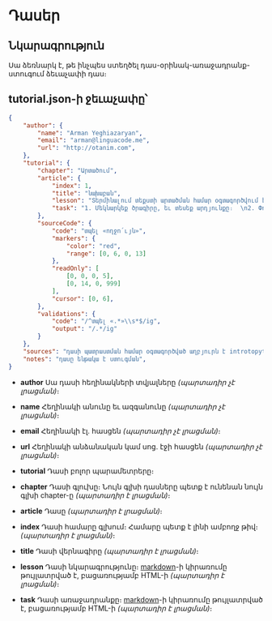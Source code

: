 # Դասեր
## Նկարագրություն
Սա ձեռնարկ է, թե ինչպես ստեղծել դաս-օրինակ-առաջադրանք-ստուգում ձեւաչափի դաս։

## tutorial.json-ի ջեւաչափը՝
```json
{
    "author": {
        "name": "Arman Yeghiazaryan",
        "email": "arman@linguacode.me",
        "url": "http://otanim.com",
    },
    "tutorial": {
        "chapter": "Արտածում",
        "article": {
			"index": 1,
            "title": "նախաբան",
            "lesson": "Տերմինալում տեքստի արտածման համար օգտագործվում է **տպել** հրամանը: Օրինակ՝  \n**մուտք**՝  \n`տպել «ողջույն»`  \n**ելք**՝  \n`«ողջույն»`",
            "task": "1. Մեկնարկեք ծրագիրը, եւ տեսեք արդյունքը։  \n2. Փոփոխեք առկա արտածման տեքստը ձեր անունով, եւ մեկնարկեք ծրագիրը։",
        },
        "sourceCode": {
            "code": "տպել «ողջո՛ւյն»",
            "markers": {
				"color": "red",
				"range": [0, 6, 0, 13]
			},
            "readOnly": [
				[0, 0, 0, 5],
				[0, 14, 0, 999]
			],
            "cursor": [0, 6],
        },
        "validations": {
            "code": "/^տպել «.*»\\s*$/ig",
            "output": "/.*/ig"
        }
    },
    "sources": "դասի պատրաստման համար օգտագործված աղբյուրն է introtopython.org/syllabus.html կայքը։",
    "notes": "դասը ենթակա է ստուգման",
}
```

 - **author**
Սա դասի հեղինակների տվյալները *(պարտադիր չէ լրացման)*։

  - **name**
Հեղինակի անունը եւ ազգանունը *(պարտադիր չէ լրացման)*։

  - **email**
Հեղինակի էլ․ հասցեն *(պարտադիր չէ լրացման)*։

  - **url**
Հեղինակի անձանական կամ սոց․ էջի հասցեն *(պարտադիր չէ լրացման)*։

 - **tutorial**
Դասի բոլոր պարամետրերը։

  - **chapter**
Դասի գլուխը։ Նույն գլխի դասները պետք է ունենան նույն գլխի chapter-ը *(պարտադիր է լրացման)*։

  - **article**
Դասը *(պարտադիր է լրացման)*։

   - **index**
Դասի համարը գլխում։ Համարը պետք է լինի ամբողջ թիվ։ *(պարտադիր է լրացման)*։

   - **title**
Դասի վերնագիրը *(պարտադիր է լրացման)*։

   - **lesson**
Դասի նկարագրությունը։ [markdown](https://guides.github.com/features/mastering-markdown/)-ի կիրառումը թույլատրված է, բացառությամբ HTML-ի *(պարտադիր է լրացման)*։

   - **task**
Դասի առաջադրանքը։ [markdown](https://guides.github.com/features/mastering-markdown/)-ի կիրառումը թույլատրված է, բացառությամբ HTML-ի *(պարտադիր է լրացման)*։
